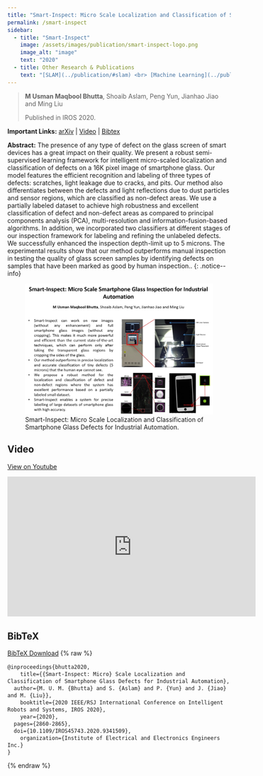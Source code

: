 ```yaml
---
title: "Smart-Inspect: Micro Scale Localization and Classification of Smartphone Glass Defects for Industrial Automation"
permalink: /smart-inspect
sidebar:
  - title: "Smart-Inspect"
    image: /assets/images/publication/smart-inspect-logo.png
    image_alt: "image"
    text: "2020" 
  - title: Other Research & Publications
    text: "[SLAM](../publication/#slam) <br> [Machine Learning](../publication/#machine-learning) <br> [Automonous Driving](../publication/#automonous-driving)"
---
```



> **M Usman Maqbool Bhutta**, Shoaib Aslam, Peng Yun, Jianhao Jiao and Ming Liu
> 
> Published in IROS 2020.

**Important Links:** [arXiv](https://arxiv.org/abs/2010.00741) \| [Video](#video) \|  [Bibtex](#bibtex)

**Abstract:**  The presence of any type of defect on the glass screen of smart devices has a great impact on their quality. We present a robust semi-supervised learning framework for intelligent micro-scaled localization and classification of defects on a 16K pixel image of smartphone glass. Our model features the efficient recognition and labeling of three types of defects: scratches, light leakage due to cracks, and pits. Our method also differentiates between the defects and light reflections due to dust particles and sensor regions, which are classified as non-defect areas. We use a partially labeled dataset to achieve high robustness and excellent classification of defect and non-defect areas as compared to principal components analysis (PCA), multi-resolution and information-fusion-based algorithms. In addition, we incorporated two classifiers at different stages of our inspection framework for labeling and refining the unlabeled defects. We successfully enhanced the inspection depth-limit up to 5 microns. The experimental results show that our method outperforms manual inspection in testing the quality of glass screen samples by identifying defects on samples that have been marked as good by human inspection..
{: .notice--info}


<figure>
    <a href="/assets/images/publication/smart-inspect.jpg"><img src="/assets/images/publication/smart-inspect.jpg"></a>
    <figcaption>Smart-Inspect: Micro Scale Localization and Classification of Smartphone Glass Defects for Industrial Automation.</figcaption>
</figure>

## Video 
[View on Youtube](https://www.youtube.com/watch?v=lYuSfzzmRS0) 
<iframe width="560" height="315" src="https://www.youtube.com/embed/lYuSfzzmRS0 " frameborder="0" allow="autoplay; encrypted-media" allowfullscreen></iframe>

## BibTeX
[BibTeX Download](/assets/bibtex/smart-inspect.bib)
{% raw %}
```
@inproceedings{bhutta2020,
	title={{Smart-Inspect: Micro} Scale Localization and Classification of Smartphone Glass Defects for Industrial Automation},
  author={M. U. M. {Bhutta} and S. {Aslam} and P. {Yun} and J. {Jiao} and M. {Liu}},
	booktitle={2020 IEEE/RSJ International Conference on Intelligent Robots and Systems, IROS 2020},
	year={2020},
  pages={2860-2865},
  doi={10.1109/IROS45743.2020.9341509},
	organization={Institute of Electrical and Electronics Engineers Inc.}
}
```
{% endraw %}
